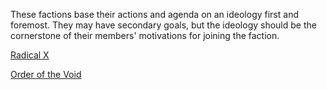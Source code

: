 These factions base their actions and agenda on an ideology first and foremost. They may have secondary goals, but the ideology should be the cornerstone of their members' motivations for joining the faction.

[Radical X](radical-x.md)

[Order of the Void](order.md)